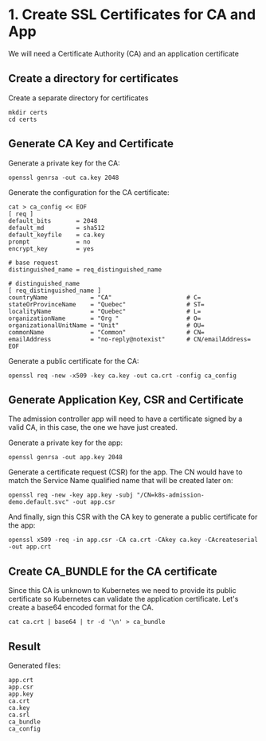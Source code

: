 
# 1. Create SSL Certificates for CA and App 

We will need a Certificate Authority (CA) and an application certificate

## Create a directory for certificates

Create a separate directory for certificates

```shell
mkdir certs
cd certs
```

## Generate CA Key and Certificate

Generate a private key for the CA:

```shell
openssl genrsa -out ca.key 2048
```

Generate the configuration for the CA certificate:

```shell
cat > ca_config << EOF
[ req ]
default_bits       = 2048
default_md         = sha512
default_keyfile    = ca.key
prompt             = no
encrypt_key        = yes

# base request
distinguished_name = req_distinguished_name

# distinguished_name
[ req_distinguished_name ]
countryName            = "CA"                     # C=
stateOrProvinceName    = "Quebec"                 # ST=
localityName           = "Quebec"                 # L=
organizationName       = "Org "                   # O=
organizationalUnitName = "Unit"                   # OU=
commonName             = "Common"                 # CN=
emailAddress           = "no-reply@notexist"      # CN/emailAddress=
EOF
```

Generate a public certificate for the CA:

```shell
openssl req -new -x509 -key ca.key -out ca.crt -config ca_config
```

## Generate Application Key, CSR and Certificate

The admission controller app will need to have a certificate signed by a valid CA, in this case, the one we have just created.

Generate a private key for the app:

```shell
openssl genrsa -out app.key 2048
```

Generate a certificate request (CSR) for the app. The CN would have to match the Service Name qualified name that will be created later on:

```shell
openssl req -new -key app.key -subj "/CN=k8s-admission-demo.default.svc" -out app.csr
```

And finally, sign this CSR with the CA key to generate a public certificate for the app:

```shell
openssl x509 -req -in app.csr -CA ca.crt -CAkey ca.key -CAcreateserial -out app.crt
```

## Create CA_BUNDLE for the CA certificate

Since this CA is unknown to Kubernetes we need to provide its public certificate so Kubernetes can validate the application certificate. Let's create a base64 encoded format for the CA.

```shell
cat ca.crt | base64 | tr -d '\n' > ca_bundle
```

## Result

Generated files:

```shell
app.crt
app.csr
app.key
ca.crt
ca.key
ca.srl
ca_bundle
ca_config
```
